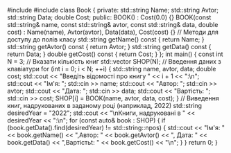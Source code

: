 #include <iostream>
#include <vector>
class Book {
private:
    std::string Name;
    std::string Avtor;
    std::string Data;
    double Cost;
public:
    BOOK() : Cost(0.0) {}
    BOOK(const std::string& name, const std::string& avtor, const std::string& data, double cost)
        : Name(name), Avtor(avtor), Data(data), Cost(cost) {}
    // Методи для доступу до полів класу
    std::string getName() const {
        return Name;
    }
    std::string getAvtor() const {
        return Avtor;
    }
    std::string getData() const {
        return Data;
    }
    double getCost() const {
        return Cost;
    }
};
int main() {
    const int N = 3; // Вказати кількість книг
    std::vector<BOOK> SHOP(N);
    // Введення даних з клавіатури
    for (int i = 0; i < N; ++i) {
        std::string name, avtor, data;
        double cost;
        std::cout << "Введіть відомості про книгу " << i + 1 << ":\n";
        std::cout << "Ім'я: "; std::cin >> name;
        std::cout << "Автор: "; std::cin >> avtor;
        std::cout << "Дата: "; std::cin >> data;
        std::cout << "Вартість: "; std::cin >> cost;
        SHOP[i] = BOOK(name, avtor, data, cost);
    }
    // Виведення книг, надрукованих в заданому році (наприклад, 2022)
    std::string desiredYear = "2022";
    std::cout << "\nКниги, надруковані в " << desiredYear << ":\n";
    for (const auto& book : SHOP) {
        if (book.getData().find(desiredYear) != std::string::npos) {
            std::cout << "Ім'я: " << book.getName() << ",Автор: " << book.getAvtor() << ", Дата: " << book.getData() << ",Вартістьt: " << book.getCost() << "\n";
        }
    }
    return 0;
}
